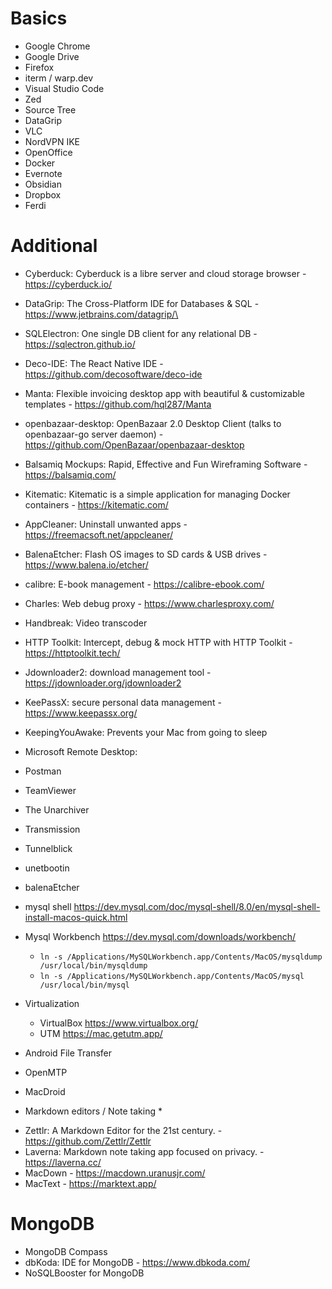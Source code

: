 # Basics

- Google Chrome
- Google Drive
- Firefox
- iterm / warp.dev
- Visual Studio Code
- Zed
- Source Tree
- DataGrip
- VLC
- NordVPN IKE
- OpenOffice
- Docker
- Evernote
- Obsidian
- Dropbox
- Ferdi

# Additional

- Cyberduck: Cyberduck is a libre server and cloud storage browser - https://cyberduck.io/
- DataGrip: The Cross-Platform IDE for Databases & SQL - https://www.jetbrains.com/datagrip/\

- SQLElectron: One single DB client for any relational DB - https://sqlectron.github.io/
- Deco-IDE: The React Native IDE - https://github.com/decosoftware/deco-ide
- Manta: Flexible invoicing desktop app with beautiful & customizable templates - https://github.com/hql287/Manta
- openbazaar-desktop: OpenBazaar 2.0 Desktop Client (talks to openbazaar-go server daemon) - https://github.com/OpenBazaar/openbazaar-desktop
- Balsamiq Mockups: Rapid, Effective and Fun Wireframing Software - https://balsamiq.com/
- Kitematic: Kitematic is a simple application for managing Docker containers - https://kitematic.com/
- AppCleaner: Uninstall unwanted apps - https://freemacsoft.net/appcleaner/
- BalenaEtcher: Flash OS images to SD cards & USB drives - https://www.balena.io/etcher/
- calibre: E-book management - https://calibre-ebook.com/
- Charles: Web debug proxy - https://www.charlesproxy.com/
- Handbreak: Video transcoder
- HTTP Toolkit: Intercept, debug & mock HTTP with HTTP Toolkit - https://httptoolkit.tech/
- Jdownloader2: download management tool  - https://jdownloader.org/jdownloader2
- KeePassX: secure personal data management - https://www.keepassx.org/
- KeepingYouAwake: Prevents your Mac from going to sleep
- Microsoft Remote Desktop:
- Postman
- TeamViewer
- The Unarchiver
- Transmission
- Tunnelblick
- unetbootin
- balenaEtcher
- mysql shell https://dev.mysql.com/doc/mysql-shell/8.0/en/mysql-shell-install-macos-quick.html
- Mysql Workbench https://dev.mysql.com/downloads/workbench/
  - `ln -s /Applications/MySQLWorkbench.app/Contents/MacOS/mysqldump /usr/local/bin/mysqldump`
  - `ln -s /Applications/MySQLWorkbench.app/Contents/MacOS/mysql /usr/local/bin/mysql`
- Virtualization
  - VirtualBox https://www.virtualbox.org/
  - UTM https://mac.getutm.app/
 
- Android File Transfer
- OpenMTP
- MacDroid

    

* Markdown editors / Note taking *

- Zettlr: A Markdown Editor for the 21st century. - https://github.com/Zettlr/Zettlr
- Laverna: Markdown note taking app focused on privacy. - https://laverna.cc/
- MacDown - https://macdown.uranusjr.com/ 
- MacText - https://marktext.app/

# MongoDB

- MongoDB Compass
- dbKoda:  IDE for MongoDB - https://www.dbkoda.com/
- NoSQLBooster for MongoDB

